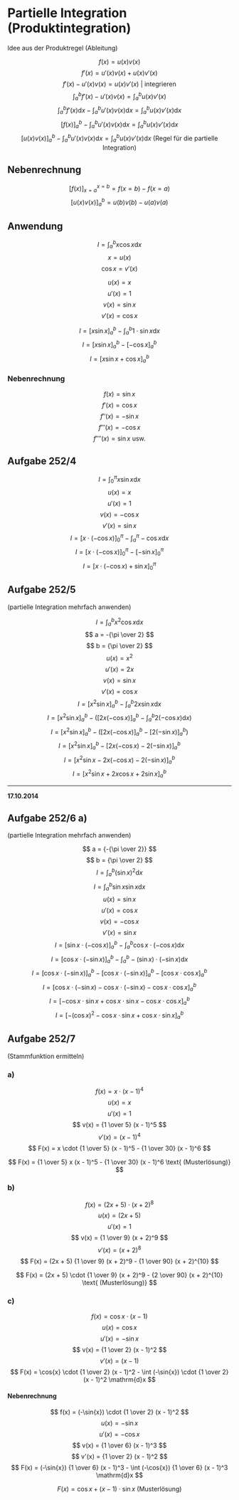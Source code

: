 # Partielle Integration (Produktintegration)

Idee aus der Produktregel (Ableitung)

$$
f(x) = u(x) v(x)
$$$$
f'(x) = u'(x) v(x) + u(x) v'(x)
$$$$
f'(x) - u'(x) v(x) = u(x) v'(x) \text{ | integrieren}
$$$$
\int_a^b f'(x) - u'(x) v(x) = \int_a^b u(x) v'(x)
$$$$
\int_a^b f'(x) \mathrm{d}x - \int_a^b u'(x) v(x) \mathrm{d}x = \int_a^b u(x) v'(x) \mathrm{d}x
$$$$
[f(x)]_a^b - \int_a^b u'(x) v(x) \mathrm{d}x = \int_a^b u(x) v'(x) \mathrm{d}x
$$$$
[u(x) v(x)]_a^b - \int_a^b u'(x) v(x) \mathrm{d}x = \int_a^b u(x) v'(x) \mathrm{d}x \text{ (Regel für die partielle Integration)}
$$

## Nebenrechnung

$$
[f(x)]_{x=a}^{x=b} = f(x=b) - f(x=a)
$$$$
[u(x) v(x)]_a^b = u(b) v(b) - u(a) v(a)
$$

## Anwendung

$$
I = \int_a^b x \cos{x} \mathrm{d}x
$$$$
x = u(x)
$$$$
\cos{x} = v'(x)
$$

$$
u(x) = x
$$$$
u'(x) = 1
$$$$
v(x) = \sin{x}
$$$$
v'(x) = \cos{x}
$$

$$
I = [x \sin{x}]_a^b - \int_a^b 1 \cdot \sin{x} \mathrm{d}x
$$$$
I = [x \sin{x}]_a^b - [-\cos{x}]_a^b
$$$$
I = [x \sin{x} + \cos{x}]_a^b
$$

### Nebenrechnung

$$
f(x) = \sin{x}
$$$$
f'(x) = \cos{x}
$$$$
f''(x) = -\sin{x}
$$$$
f'''(x) = -\cos{x}
$$$$
f''''(x) = \sin{x} \text{ usw.}
$$

## Aufgabe 252/4

$$
I = \int_0^\pi x \sin{x} \mathrm{d}x
$$$$
u(x) = x
$$$$
u'(x) = 1
$$$$
v(x) = -\cos{x}
$$$$
v'(x) = \sin{x}
$$$$
I = [x \cdot (-\cos{x})]_0^\pi - \int_a^\pi -\cos{x} \mathrm{d}x
$$$$
I = [x \cdot (-\cos{x})]_0^\pi - [-\sin{x}]_0^\pi
$$$$
I = [x \cdot (-\cos{x}) + \sin{x}]_0^\pi
$$

## Aufgabe 252/5

(partielle Integration mehrfach anwenden)

$$
I = \int_a^b x^2 \cos{x} \mathrm{d}x
$$$$
a = -{\pi \over 2}
$$$$
b = {\pi \over 2}
$$$$
u(x) = x^2
$$$$
u'(x) = 2 x
$$$$
v(x) = \sin{x}
$$$$
v'(x) = \cos{x}
$$$$
I = [x^2 \sin{x}]_a^b - \int_a^b{2 x \sin{x}} \mathrm{d}x
$$$$
I = [x^2 \sin{x}]_a^b - ([2 x (-\cos{x})]_a^b - \int_a^b 2 (-\cos{x}) \mathrm{d}x)
$$$$
I = [x^2 \sin{x}]_a^b - ([2 x (-\cos{x})]_a^b - [2 (-\sin{x})]_a^b)
$$$$
I = [x^2 \sin{x}]_a^b - [2 x (-\cos{x}) - 2 (-\sin{x})]_a^b
$$$$
I = [x^2 \sin{x} - 2 x (-\cos{x}) - 2 (-\sin{x})]_a^b
$$$$
I = [x^2 \sin{x} + 2 x \cos{x} + 2 \sin{x}]_a^b
$$

----

**17.10.2014**

## Aufgabe 252/6 a)

(partielle Integration mehrfach anwenden)

$$
a = {-{\pi \over 2}}
$$$$
b = {\pi \over 2}
$$$$
I = \int_a^b (\sin{x})^2 \mathrm{d}x
$$$$
I = \int_a^b \sin{x} \sin{x} \mathrm{d}x
$$$$
u(x) = \sin{x}
$$$$
u'(x) = \cos{x}
$$$$
v(x) = -\cos{x}
$$$$
v'(x) = \sin{x}
$$$$
I = [\sin{x} \cdot (-\cos{x})]_a^b - \int_a^b \cos{x} \cdot (-\cos{x}) \mathrm{d}x
$$$$
I = [\cos{x} \cdot (-\sin{x})]_a^b - \int_a^b -(\sin{x}) \cdot (-\sin{x}) \mathrm{d}x
$$$$
I = [\cos{x} \cdot (-\sin{x})]_a^b - [\cos{x} \cdot (-\sin{x})]_a^b - [\cos{x} \cdot \cos{x}]_a^b
$$$$
I = [\cos{x} \cdot (-\sin{x}) - \cos{x} \cdot (-\sin{x}) - \cos{x} \cdot \cos{x}]_a^b
$$$$
I = [- \cos{x} \cdot \sin{x} + \cos{x} \cdot \sin{x} - \cos{x} \cdot \cos{x}]_a^b
$$$$
I = [- (\cos{x})^2 - \cos{x} \cdot \sin{x} + \cos{x} \cdot \sin{x}]_a^b
$$

## Aufgabe 252/7

(Stammfunktion ermitteln)

### a)

$$
f(x) = x \cdot (x - 1)^4
$$$$
u(x) = x
$$$$
u'(x) = 1
$$$$
v(x) = {1 \over 5} (x - 1)^5
$$$$
v'(x) = (x - 1)^4
$$$$
F(x) = x \cdot {1 \over 5} (x - 1)^5 - {1 \over 30} (x - 1)^6
$$

$$
F(x) = {1 \over 5} x (x - 1)^5 - {1 \over 30} (x - 1)^6 \text{ (Musterlösung)}
$$

### b)

$$
f(x) = (2 x + 5) \cdot (x + 2)^8
$$$$
u(x) = (2 x + 5)
$$$$
u'(x) = 1
$$$$
v(x) = {1 \over 9} (x + 2)^9
$$$$
v'(x) = (x + 2)^8
$$$$
F(x) = (2x + 5) {1 \over 9} (x + 2)^9 - {1 \over 90} (x + 2)^{10}
$$

$$
F(x) = (2x + 5) \cdot {1 \over 9} (x + 2)^9 - {2 \over 90} (x + 2)^{10} \text{ (Musterlösung)}
$$

### c)

$$
f(x) = \cos{x} \cdot (x - 1)
$$$$
u(x) = \cos{x}
$$$$
u'(x) = -\sin{x}
$$$$
v(x) = {1 \over 2} (x - 1)^2
$$$$
v'(x) = (x - 1)
$$$$
F(x) = \cos{x} \cdot {1 \over 2} (x - 1)^2 - \int (-\sin{x}) \cdot {1 \over 2} (x - 1)^2 \mathrm{d}x
$$

#### Nebenrechnung

$$
f(x) = (-\sin{x}) \cdot {1 \over 2} (x - 1)^2
$$$$
u(x) = -\sin{x}
$$$$
u'(x) = -\cos{x}
$$$$
v(x) = {1 \over 6} (x - 1)^3
$$$$
v'(x) = {1 \over 2} (x - 1)^2
$$$$
F(x) = (-\sin{x}) {1 \over 6} (x - 1)^3 - \int (-\cos{x}) {1 \over 6} (x - 1)^3 \mathrm{d}x
$$

$$
F(x) = \cos{x} + (x - 1) \cdot \sin{x} \text{ (Musterlösung)}
$$